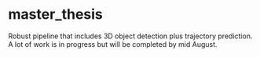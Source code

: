 # master_thesis

Robust pipeline that includes 3D object detection plus trajectory prediction. A lot of work is in progress but will be completed by mid August.
